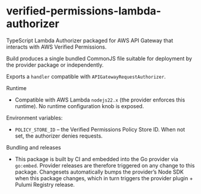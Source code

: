 # verified-permissions-lambda-authorizer

TypeScript Lambda Authorizer packaged for AWS API Gateway that interacts with AWS Verified Permissions.

Build produces a single bundled CommonJS file suitable for deployment by the provider package or independently.

Exports a `handler` compatible with `APIGatewayRequestAuthorizer`.

Runtime
- Compatible with AWS Lambda `nodejs22.x` (the provider enforces this runtime). No runtime configuration knob is exposed.

Environment variables:

- `POLICY_STORE_ID` – the Verified Permissions Policy Store ID. When not set, the authorizer denies requests.

Bundling and releases
- This package is built by CI and embedded into the Go provider via `go:embed`. Provider releases are therefore triggered on any change to this package. Changesets automatically bumps the provider’s Node SDK when this package changes, which in turn triggers the provider plugin + Pulumi Registry release.
